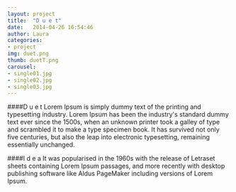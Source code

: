 ```yaml
---
layout: project
title:  "D u e t"
date:   2014-04-26 16:54:46
author: Laura
categories:
- project
img: duet.png
thumb: duetT.png
carousel:
- single01.jpg
- single02.jpg
- single03.jpg
---
```

####D u e t
Lorem Ipsum is simply dummy text of the printing and typesetting industry. Lorem Ipsum has been the industry's standard dummy text ever since the 1500s, when an unknown printer took a galley of type and scrambled it to make a type specimen book. It has survived not only five centuries, but also the leap into electronic typesetting, remaining essentially unchanged.

####I d e a
It was popularised in the 1960s with the release of Letraset sheets containing Lorem Ipsum passages, and more recently with desktop publishing software like Aldus PageMaker including versions of Lorem Ipsum.